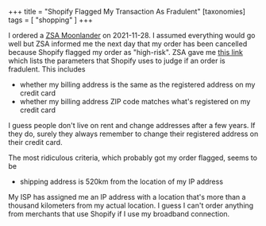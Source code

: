 +++
title = "Shopify Flagged My Transaction As Fradulent"
[taxonomies]
tags = [ "shopping" ]
+++

I ordered a [ZSA Moonlander][1] on 2021-11-28. I assumed everything would go well but ZSA informed
me the next day that my order has been cancelled because Shopify flagged my order as "high-risk".
ZSA gave me [this link][2] which lists the parameters that Shopify uses to judge if an order is
fradulent. This includes

- whether my billing address is the same as the registered address on my credit card
- whether my billing address ZIP code matches what's registered on my credit card

I guess people don't live on rent and change addresses after a few years. If they do, surely they
always remember to change their registered address on their credit card.

The most ridiculous criteria, which probably got my order flagged, seems to be

- shipping address is 520km from the location of my IP address

My ISP has assigned me an IP address with a location that's more than a thousand kilometers from my
actual location. I guess I can't order anything from merchants that use Shopify if I use my
broadband connection.

[1]: https://www.zsa.io/moonlander
[2]: https://help.shopify.com/en/manual/orders/fraud-analysis#fraud-analysis-indicators
